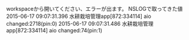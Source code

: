 workspaceから開いてください、エラーが出ます。
NSLOGで取ってきた値
2015-06-17 09:07:31.396 水耕栽培管理app[872:334114] aio changed:2718(pin:0)
2015-06-17 09:07:31.486 水耕栽培管理app[872:334114] aio changed:74(pin:1)